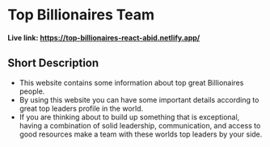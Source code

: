 # Top Billionaires Team

#### Live link: https://top-billionaires-react-abid.netlify.app/

## Short Description

-  This website contains some information about top great Billionaires people.
-  By using this website you can have some important details according to great top leaders profile in the world.
-  If you are thinking about to build up something that is exceptional, having a combination of solid leadership, communication, and access to good resources make a team with these worlds top leaders by your side.
